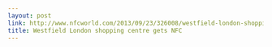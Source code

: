 ```yaml
---
layout: post
link: http://www.nfcworld.com/2013/09/23/326008/westfield-london-shopping-centre-gets-nfc/
title: Westfield London shopping centre gets NFC
---
```

